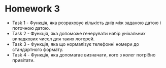 # Homework 3

-   Task 1 - Функція, яка розраховує кількість днів між заданою датою і поточною датою.
-   Task 2 - Функція, яка допоможе генерувати набір унікальних випадкових чисел для таких лотерей.
-   Task 3 - Функція, яка що нормалізує телефонні номери до стандартного формату.
-   Task 4 - Функція, яка допомагає визначати, кого з колег потрібно привітати.
